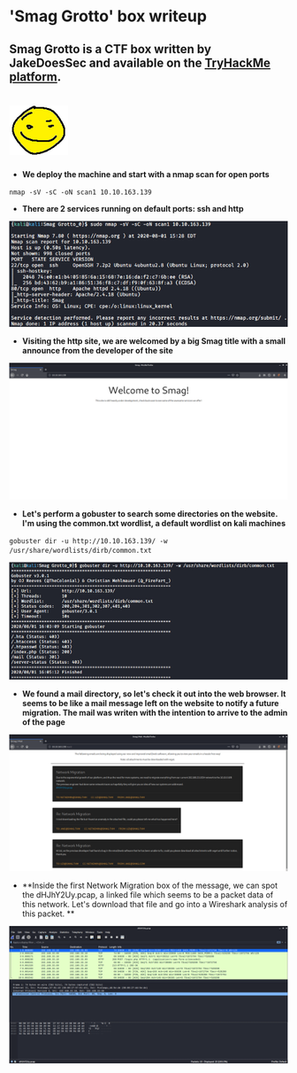 # 'Smag Grotto' box writeup
## Smag Grotto is a CTF box written by JakeDoesSec and available on the [TryHackMe platform](https://tryhackme.com).
# ![bg](images/background.png?raw=true "Title")

+ **We deploy the machine and start with a nmap scan for open ports**

``nmap -sV -sC -oN scan1 10.10.163.139``

+ **There are 2 services running on default ports: ssh and http**

![1](images/nmap_scan_sg.jpg?raw=true "nmap_scan")

+ **Visiting the http site, we are welcomed by a big Smag title with a small announce from the developer of the site**

![2](images/site_sg.png?raw=true "Site")

+ **Let's perform a gobuster to search some directories on the website. I'm using the common.txt wordlist, a default wordlist on kali machines**

``gobuster dir -u http://10.10.163.139/ -w /usr/share/wordlists/dirb/common.txt``


![3](images/dirbuster.jpg?raw=true "gobuster")

+ **We found a mail directory, so let's check it out into the web browser. It seems to be like a mail message left on the website to notify a future migration. The mail was writen with the intention to arrive to the admin of the page**

![4](images/mail_page.png?raw=true "mail_page")

+ **Inside the first Network Migration box of the message, we can spot the dHJhY2Uy.pcap, a linked file which seems to be a packet data of this network. Let's download that file and go into a Wireshark analysis of this packet. **


![5](images/wiresh_packet.png?raw=true "wireshark_analysis")
